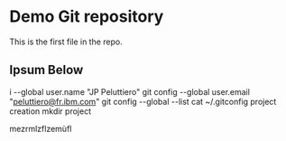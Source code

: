 # Demo Git repository

This is the first file in the repo.

## Ipsum Below
i --global user.name "JP Peluttiero"
   git config --global user.email "peluttiero@fr.ibm.com"
   git config --global --list
   cat ~/.gitconfig
project creation
   mkdir project

mezrmlzflzemùfl
